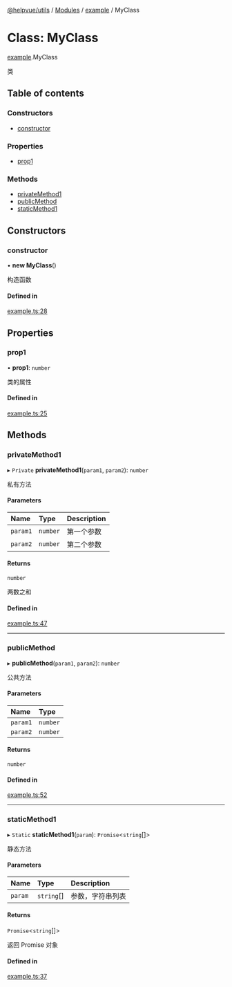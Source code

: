 [@helpvue/utils](../README.md) / [Modules](../modules.md) / [example](../modules/example.md) / MyClass

# Class: MyClass

[example](../modules/example.md).MyClass

类

## Table of contents

### Constructors

- [constructor](example.MyClass.md#constructor)

### Properties

- [prop1](example.MyClass.md#prop1)

### Methods

- [privateMethod1](example.MyClass.md#privatemethod1)
- [publicMethod](example.MyClass.md#publicmethod)
- [staticMethod1](example.MyClass.md#staticmethod1)

## Constructors

### constructor

• **new MyClass**()

构造函数

#### Defined in

[example.ts:28](https://github.com/kgm0515/helpvue/blob/e392d80/packages/utils/src/example.ts#L28)

## Properties

### prop1

• **prop1**: `number`

类的属性

#### Defined in

[example.ts:25](https://github.com/kgm0515/helpvue/blob/e392d80/packages/utils/src/example.ts#L25)

## Methods

### privateMethod1

▸ `Private` **privateMethod1**(`param1`, `param2`): `number`

私有方法

#### Parameters

| Name | Type | Description |
| :------ | :------ | :------ |
| `param1` | `number` | 第一个参数 |
| `param2` | `number` | 第二个参数 |

#### Returns

`number`

两数之和

#### Defined in

[example.ts:47](https://github.com/kgm0515/helpvue/blob/e392d80/packages/utils/src/example.ts#L47)

___

### publicMethod

▸ **publicMethod**(`param1`, `param2`): `number`

公共方法

#### Parameters

| Name | Type |
| :------ | :------ |
| `param1` | `number` |
| `param2` | `number` |

#### Returns

`number`

#### Defined in

[example.ts:52](https://github.com/kgm0515/helpvue/blob/e392d80/packages/utils/src/example.ts#L52)

___

### staticMethod1

▸ `Static` **staticMethod1**(`param`): `Promise`<`string`[]\>

静态方法

#### Parameters

| Name | Type | Description |
| :------ | :------ | :------ |
| `param` | `string`[] | 参数，字符串列表 |

#### Returns

`Promise`<`string`[]\>

返回 Promise 对象

#### Defined in

[example.ts:37](https://github.com/kgm0515/helpvue/blob/e392d80/packages/utils/src/example.ts#L37)
